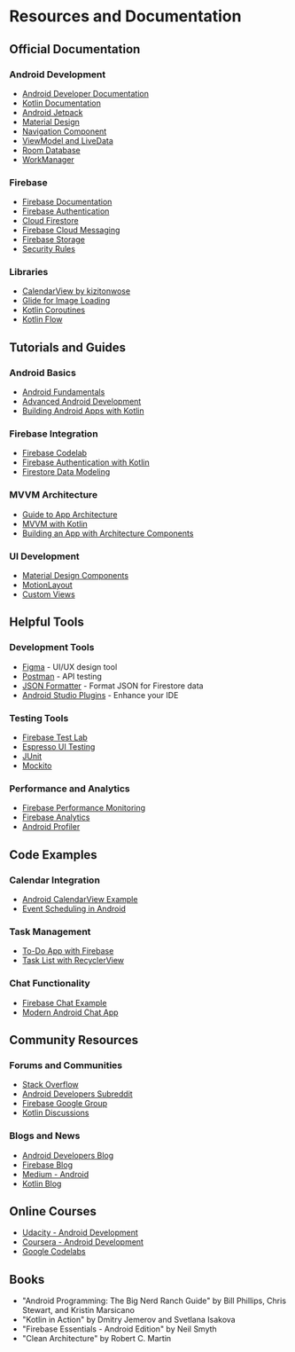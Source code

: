 # Resources and Documentation

## Official Documentation

### Android Development
- [Android Developer Documentation](https://developer.android.com/docs)
- [Kotlin Documentation](https://kotlinlang.org/docs/home.html)
- [Android Jetpack](https://developer.android.com/jetpack)
- [Material Design](https://material.io/develop/android)
- [Navigation Component](https://developer.android.com/guide/navigation)
- [ViewModel and LiveData](https://developer.android.com/topic/libraries/architecture/viewmodel)
- [Room Database](https://developer.android.com/training/data-storage/room)
- [WorkManager](https://developer.android.com/topic/libraries/architecture/workmanager)

### Firebase
- [Firebase Documentation](https://firebase.google.com/docs)
- [Firebase Authentication](https://firebase.google.com/docs/auth)
- [Cloud Firestore](https://firebase.google.com/docs/firestore)
- [Firebase Cloud Messaging](https://firebase.google.com/docs/cloud-messaging)
- [Firebase Storage](https://firebase.google.com/docs/storage)
- [Security Rules](https://firebase.google.com/docs/rules)

### Libraries
- [CalendarView by kizitonwose](https://github.com/kizitonwose/CalendarView)
- [Glide for Image Loading](https://github.com/bumptech/glide)
- [Kotlin Coroutines](https://kotlinlang.org/docs/coroutines-overview.html)
- [Kotlin Flow](https://kotlinlang.org/docs/flow.html)

## Tutorials and Guides

### Android Basics
- [Android Fundamentals](https://developer.android.com/courses/fundamentals-training/overview-v2)
- [Advanced Android Development](https://developer.android.com/courses/advanced-training/overview)
- [Building Android Apps with Kotlin](https://developer.android.com/courses/android-basics-kotlin/course)

### Firebase Integration
- [Firebase Codelab](https://firebase.google.com/codelabs/firebase-android)
- [Firebase Authentication with Kotlin](https://firebase.google.com/docs/auth/android/password-auth)
- [Firestore Data Modeling](https://firebase.google.com/docs/firestore/manage-data/structure-data)

### MVVM Architecture
- [Guide to App Architecture](https://developer.android.com/jetpack/guide)
- [MVVM with Kotlin](https://developer.android.com/jetpack/guide/ui-layer)
- [Building an App with Architecture Components](https://developer.android.com/codelabs/android-room-with-a-view-kotlin)

### UI Development
- [Material Design Components](https://material.io/components)
- [MotionLayout](https://developer.android.com/training/constraint-layout/motionlayout)
- [Custom Views](https://developer.android.com/guide/topics/ui/custom-components)

## Helpful Tools

### Development Tools
- [Figma](https://www.figma.com/) - UI/UX design tool
- [Postman](https://www.postman.com/) - API testing
- [JSON Formatter](https://jsonformatter.org/) - Format JSON for Firestore data
- [Android Studio Plugins](https://plugins.jetbrains.com/androidstudio) - Enhance your IDE

### Testing Tools
- [Firebase Test Lab](https://firebase.google.com/docs/test-lab)
- [Espresso UI Testing](https://developer.android.com/training/testing/espresso)
- [JUnit](https://junit.org/junit4/)
- [Mockito](https://site.mockito.org/)

### Performance and Analytics
- [Firebase Performance Monitoring](https://firebase.google.com/docs/perf-mon)
- [Firebase Analytics](https://firebase.google.com/docs/analytics)
- [Android Profiler](https://developer.android.com/studio/profile/android-profiler)

## Code Examples

### Calendar Integration
- [Android CalendarView Example](https://github.com/kizitonwose/CalendarView/tree/master/sample)
- [Event Scheduling in Android](https://github.com/codepath/android_guides/wiki/Calendar-and-Event-APIs)

### Task Management
- [To-Do App with Firebase](https://github.com/firebase/quickstart-android/tree/master/firestore)
- [Task List with RecyclerView](https://github.com/android/views-widgets-samples/tree/main/RecyclerView)

### Chat Functionality
- [Firebase Chat Example](https://github.com/firebase/friendlychat-android)
- [Modern Android Chat App](https://github.com/GetStream/stream-chat-android)

## Community Resources

### Forums and Communities
- [Stack Overflow](https://stackoverflow.com/questions/tagged/android)
- [Android Developers Subreddit](https://www.reddit.com/r/androiddev/)
- [Firebase Google Group](https://groups.google.com/g/firebase-talk)
- [Kotlin Discussions](https://discuss.kotlinlang.org/)

### Blogs and News
- [Android Developers Blog](https://android-developers.googleblog.com/)
- [Firebase Blog](https://firebase.googleblog.com/)
- [Medium - Android](https://medium.com/tag/android)
- [Kotlin Blog](https://blog.jetbrains.com/kotlin/)

## Online Courses
- [Udacity - Android Development](https://www.udacity.com/course/android-basics-nanodegree-by-google--nd803)
- [Coursera - Android Development](https://www.coursera.org/specializations/android-app-development)
- [Google Codelabs](https://codelabs.developers.google.com/?cat=Android)

## Books
- "Android Programming: The Big Nerd Ranch Guide" by Bill Phillips, Chris Stewart, and Kristin Marsicano
- "Kotlin in Action" by Dmitry Jemerov and Svetlana Isakova
- "Firebase Essentials - Android Edition" by Neil Smyth
- "Clean Architecture" by Robert C. Martin 